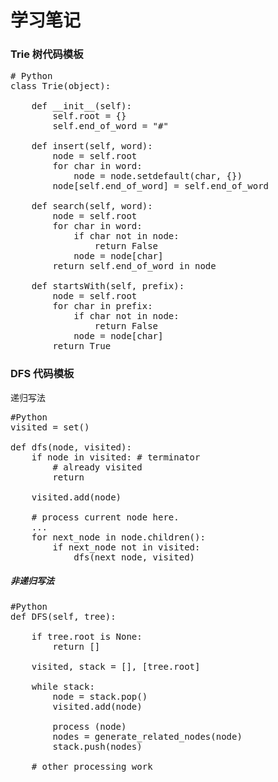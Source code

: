 # 学习笔记

### Trie 树代码模板<br>

<pre>
# Python 
class Trie(object):

	def __init__(self): 
		self.root = {} 
		self.end_of_word = "#" 
	 
	def insert(self, word): 
		node = self.root 
		for char in word: 
			node = node.setdefault(char, {}) 
		node[self.end_of_word] = self.end_of_word 
	 
	def search(self, word): 
		node = self.root 
		for char in word: 
			if char not in node: 
				return False 
			node = node[char] 
		return self.end_of_word in node 
	 
	def startsWith(self, prefix): 
		node = self.root 
		for char in prefix: 
			if char not in node: 
				return False 
			node = node[char] 
		return True
</pre>

### DFS 代码模板<br>

递归写法<br>

<pre>
#Python
visited = set() 

def dfs(node, visited):
    if node in visited: # terminator
    	# already visited 
    	return 

	visited.add(node) 
	
	# process current node here. 
	...
	for next_node in node.children(): 
		if next_node not in visited: 
			dfs(next_node, visited)
</pre>

##### 非递归写法<br>

<pre>
#Python
def DFS(self, tree): 

	if tree.root is None: 
		return [] 

	visited, stack = [], [tree.root]

	while stack: 
		node = stack.pop() 
		visited.add(node)

		process (node) 
		nodes = generate_related_nodes(node) 
		stack.push(nodes) 

	# other processing work 
</pre>





<pre>
    
</pre>



